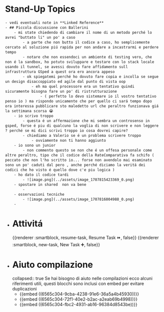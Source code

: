 # Stand-Up Topics
	- vedi eventuali note in **Linked Reference**
	- ## Piccola discussione con Ballerini
		- mi state chiedendo di cambiare il nome di un metodo perché lo avrei "buttato li" un po' a caso
			- a parte che non butto il codice a caso, ho semplicemente cercato al soluzione piú rapida per non andare a incastrarmi e perdere tempo
			- notare che non essendoci un ambiente di testing vero, che non é la sandbox, ho potuto sviluppare e testare con lo stack locale usando il tunnel, se avessi dovuto fare affidamento sull infrastruttura GSped a quest ora ero ancora appeso
			- ok spiegatemi perché ho dovuto fare copia e incolla se segue un design disaccoppiato ed agile dal punto di vista oop
				- eh ma quel processore era un tentativo quindi sicuramente bisogna fare un po' di ristrutturazione
					- ( perfetto lo devo sistemare io il vostro tentativo penso io ) ma rispondo unicamente che per quello ci sará tempo dopo ora interessa pubblicare sto maledetto url che peraltro funzionava giá la settimana scorsa 😭
		- io scrivo troppo
			- questa é un affermazione che mi sembra un controsenso in gsped, forse é piu di qualcuno la voglia di non scrivere e non leggere ? perché se mi dici scrivi troppo io cosa dovrei capire?
			- chiediamo a Valerio se é un problema scrivere troppo
				- ovviamente non ti hanno aggiunto
		- io sono un junior
			- non commento questo se non che é un offesa personale come altre peraltro, tipo che il codice della RateComparativa fa schifo ( peccato che non l'ho scritto io... forse non avendolo mai esaminato sono un po' caduti dal pero , anche perché diciamo la veritá dei codici che ho visto é quello dove c'e piu logica )
		- ho dato il codice tardi
			- ![image.png](../assets/image_1707815423369_0.png)
		- spostare in shared  non va bene
			-
		- osservazioni tecniche
			- ![image.png](../assets/image_1707816004988_0.png)
		-
- # Attivitá
  {{renderer :smartblock, resume-task, Resume Task ⏩️, false}} {{renderer :smartblock, new-task, New Task ➕, false}}
- # Aiuto compilazione
  collapsed:: true
  Se hai bisogno di aiuto nelle compilazioni ecco alcuni riferimenti utili, questi blocchi sono inclusi con embed per evitare duplicazioni
	- {{embed ((6565c304-9cba-4238-91e6-36a5a4b45930))}}
	- {{embed ((6565c304-72f1-40e2-b2ac-a2eab69b4998))}}
	- {{embed ((6565c304-fbc2-4931-ab16-96384d8543be))}}